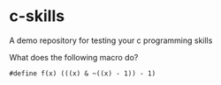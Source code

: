 c-skills
========
A demo repository for testing your c programming skills

What does the following macro do?

    #define f(x) (((x) & ~((x) - 1)) - 1)

